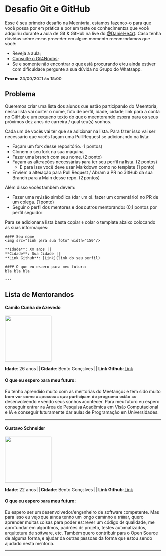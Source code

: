 # Desafio Git e GitHub

Esse é seu primeiro desafio na Meentoria, estamos fazendo-o para que você possa por em prática e por em teste os conhecimentos que você adquiriu durante a aula de Git & GitHub na live do [@DanielHe4rt](https://github.com/DanielHe4rt). Caso tenha dúvidas sobre como proceder em algum momento recomendamos que você:

- Reveja a aula;
- [Consulte o Git4Noobs](https://github.com/DanielHe4rt/git4noobs);
- Se e somente não encontrar o que está procurando e/ou ainda estiver com dificuldade pergunte a sua dúvida no Grupo do Whatsapp.

**Prazo**: 23/09/2021 às 18:00

## Problema

Queremos criar uma lista dos alunos que estão participando do Meentoria, nessa lista vai conter o nome, foto de perfil, idade, cidade, link para a conta no GitHub e um pequeno texto do que o meentorando espera para os seus próximos dez anos de carreira / qual seu(s) sonhos. 

Cada um de vocês vai ter que se adicionar na lista. Para fazer isso vai ser necessário que vocês façam uma Pull Request se adicionando na lista:

- Façam um fork desse repositório. (1 pontos)
- Clonem o seu fork na sua máquina.
- Fazer uma branch com seu nome. (2 ponto)
- Façam as alterações necessárias para ter seu perfil na lista. (2 pontos)
  - E para isso você deve usar Markdown como no template (1 ponto)
- Enviem a alteração para Pull Request / Abram a PR no GitHub da sua Branch para a Main desse repo. (2 pontos)

Além disso vocês também devem:
- Fazer uma revisão simbólica (dar um oi, fazer um comentário) no PR de um colega. (1 ponto)
- Seguir o perfil dos mentores e dos outros mentorandos (0,1 pontos por perfil seguido)

Para se adicionar a lista basta copiar e colar o template abaixo colocando as suas informações:

```
#### Seu nome
<img src="link para sua foto" width="150"/>

**Idade**: XX anos ||
**Cidade**: Sua Cidade ||
**Link Github**: [Link](link do seu perfil)

#### O que eu espero para meu futuro:
bla bla bla

---
```

## Lista de Mentorandos

#### Camilo Cunha de Azevedo
<img src="https://user-images.githubusercontent.com/30880723/133533335-54e85b4b-2e45-480c-9a65-379a1663f12d.png" width="150"/>

**Idade**: 26 anos ||
**Cidade**: Bento Gonçalves ||
**Link Github**: [Link](https://github.com/Camilotk)

#### O que eu espero para meu futuro:
Eu tenho aprendido muito com as mentorias do Meetanços e tem sido muito bom ver como as pessoas que participam do programa estão se desenvolvendo e vendo seus sonhos acontecer. Para meu futuro eu espero conseguir entrar na Área de Pesquisa Acadêmica em Visão Computacional e IA e conseguir futuramente dar aulas de Programação em Universidades.

---

#### Gustavo Schneider
<img src="https://avatars.githubusercontent.com/u/59072856?s=400&u=fc10cb8582e6c27670c609c6c2b19a40f0526f46&v=4" width="150"/>

**Idade**: 22 anos ||
**Cidade**: Bento Gonçalves ||
**Link Github**: [Link](https://github.com/SttavoS)

#### O que eu espero para meu futuro:
Eu espero ser um desenvolvedor/engenheiro de software competente. Mas para isso eu vejo que ainda tenho um longo caminho a trilhar, quero aprender muitas coisas para poder escrever um código de qualidade, me aprofundar em algoritmos, padrões de projeto, testes automatizados, arquitetura de software, etc. Também quero contribuir para o Open Source de alguma forma, e ajudar da outras pessoas da forma que estou sendo ajudado nesta mentoria.

---